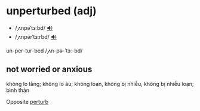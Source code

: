 # unperturbed (adj)

- /ˌʌnpəˈtɜːbd/ [🔊](https://www.oxfordlearnersdictionaries.com/media/english/uk_pron/u/unp/unper/unperturbed__gb_1.mp3)
- /ˌʌnpərˈtɜːrbd/ [🔊](https://www.oxfordlearnersdictionaries.com/media/english/us_pron/u/unp/unper/unperturbed__us_1.mp3)

un-per-tur-bed /ˌʌn-pə-ˈtɜː-bd/

## not worried or anxious

không lo lắng; không lo âu; không loạn, không bị nhiễu, không bị nhiễu loạn; bình thản

Opposite [perturb]()